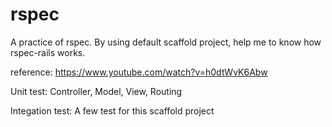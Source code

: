 # rspec
A practice of  rspec. By using default scaffold project, help me to know how rspec-rails works.

reference: https://www.youtube.com/watch?v=h0dtWvK6Abw

Unit test: Controller, Model, View, Routing

Integation test: A few test for this scaffold project

